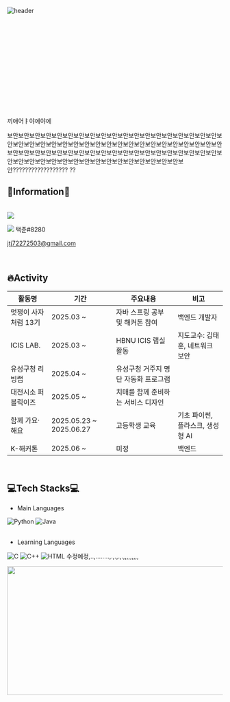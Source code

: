![header](https://capsule-render.vercel.app/api?type=waving&color=B462D5&height=200&section=header&text=TaekJun%20Jeong&fontSize=50)
<br><br><br><br><br><br><br><br><br><br><br><br><br><br><br>
끼애어ㅑ야에야에

보안보안보안보안보안보안보안보안보안보안보안보안보안보안보안보안보안보안보안보안보안보안보안보안보안보안보안보안보안보안보안보안보안보안보안보안보안보안보안보안보안보안보안보안보안보안보안보안보안보안보안보안보안보안보안보안보안보안보안보안보안보안보안보안보안보안보안보안보안보안보안보안보안보안보안??????????????????
??
## 🎈Information🎈
<br>
<a href = "https://www.instagram.com/taekjunnnn/" target = "_blank"><img src = "https://img.shields.io/badge/instagram-E4405F.svg?style=flat&logo=Instagram&logoColor=white"/></a>

<img src = "https://img.shields.io/badge/Discord-5865F2.svg?style=flat&logo=Discord&logoColor=white"/> 택준#8280

<jtj72272503@gmail.com>

<br>


## 🔥Activity
| 활동명                  | 기간                        | 주요내용                    | 비고                      |
|-----------------------|---------------------------|-------------------------------|-------------------------|
| 멋쟁이 사자처럼 13기 | 2025.03 ~ | 자바 스프링 공부 및 해커톤 참여 | 백엔드 개발자 |
| ICIS LAB. | 2025.03 ~ | HBNU ICIS 랩실 활동 | 지도교수: 김태훈, 네트워크 보안 |
| 유성구청 리빙랩 | 2025.04 ~ | 유성구청 거주지 명단 자동화 프로그램 |  |
| 대전시소 퍼블릭이즈 | 2025.05 ~ | 치매를 함께 준비하는 서비스 디자인 |  |
| 함께 가요·해요 | 2025.05.23 ~ 2025.06.27 | 고등학생 교육 | 기초 파이썬, 플라스크, 생성형 AI |
| K-해커톤 | 2025.06 ~  | 미정  | 백엔드 |

<br>

## 💻Tech Stacks💻

- Main Languages

<img alt = "Python" src = "https://img.shields.io/badge/Python-3776AB.svg?style=flat&logo=Python&logoColor=white"/> 
<img alt = "Java" src = "https://img.shields.io/badge/Java-A100FF.svg?style=flat&logo=OpenJDK&logoColor=white"/>      
<br> <br>

- Learning Languages

<img alt = "C" src = "https://img.shields.io/badge/C-A8B9CC.svg?style=flat&logo=C&logoColor=white"/> <img alt = "C++" src = 
"https://img.shields.io/badge/C++-00599C.svg?style=flat&logo=C%2B%2B&logoColor=white"/>              <img alt = "HTML" src = 
"https://img.shields.io/badge/HTML-E34F26.svg?style=flat&logo=HTML5&logoColor=white"/>
수정예정,..,........,.,.,.,.,,,,,,,,,

<a href="https://www.gitanimals.org/en_US?utm_medium=image&utm_source=iamtaekjun&utm_content=farm">
<img
  src="https://render.gitanimals.org/farms/iamtaekjun"
  width="600"
  height="300" 
/>
</a>

